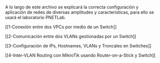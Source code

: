 A lo largo de este archivo se explicará la correcta configuración y aplicación de redes de diversas amplitudes y características, para ello se usará el laboratorio PNETLab.

[[1-Conexión entre dos VPCs por medio de un Switch]]

[[2-Comunicación entre dos VLANs gestionadas por un Switch]]

[[3-Configuración de IPs, Hostnames, VLANs y Troncales en Switches]]

[[4-Inter-VLAN Routing con MikroTik usando Router-on-a-Stick y Switch]]

